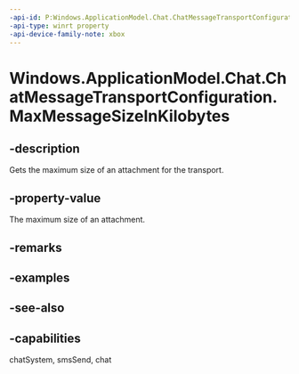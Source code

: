 ```yaml
---
-api-id: P:Windows.ApplicationModel.Chat.ChatMessageTransportConfiguration.MaxMessageSizeInKilobytes
-api-type: winrt property
-api-device-family-note: xbox
---
```


<!-- Property syntax
public int MaxMessageSizeInKilobytes { get; }
-->

# Windows.ApplicationModel.Chat.ChatMessageTransportConfiguration.MaxMessageSizeInKilobytes

## -description
Gets the maximum size of an attachment for the transport.

## -property-value
The maximum size of an attachment.

## -remarks

## -examples

## -see-also

## -capabilities
chatSystem, smsSend, chat
